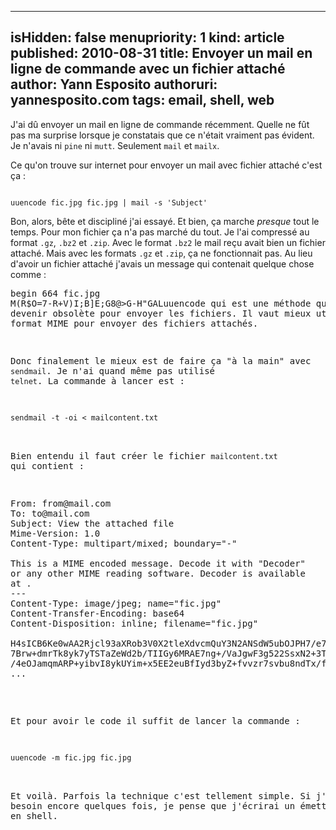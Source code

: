 -----
isHidden:       false
menupriority:   1
kind:           article
published: 2010-08-31
title: Envoyer un mail en ligne de commande avec un fichier attaché
author: Yann Esposito
authoruri: yannesposito.com
tags:  email, shell, web
-----

J'ai dû envoyer un mail en ligne de commande récemment. 
Quelle ne fût pas ma surprise lorsque je constatais que ce n'était vraiment pas évident.
Je n'avais ni `pine` ni `mutt`. Seulement `mail` et `mailx`.

Ce qu'on trouve sur internet pour envoyer un mail avec fichier attaché c'est ça :

<code class="zsh">
uuencode fic.jpg fic.jpg | mail -s 'Subject'
</code>

Bon, alors, bête et discipliné j'ai essayé. 
Et bien, ça marche _presque_ tout le temps. 
Pour mon fichier ça n'a pas marché du tout. 
Je l'ai compressé au format `.gz`, `.bz2` et `.zip`.
Avec le format `.bz2` le mail reçu avait bien un fichier attaché. 
Mais avec les formats `.gz` et `.zip`, ça ne fonctionnait pas. 
Au lieu d'avoir un fichier attaché j'avais un message qui contenait quelque chose comme :

<pre>
begin 664 fic.jpg
M(R$O=7-R+V)I;B]E;G8@>G-H"GAL<STD,0H*9F]R(&QI;F4@:6X@)"@\("1X
M;',@*0H@("`@9&-R/20H96-H;R`D;&EN92!\(&%W:R`M1EP[("=[<')I;G0@
...
M93U<(FUO='-<(CX\=F%L=64^/&ET96T@;F%M93U<(F-T>%]M8UPB/BD\=F%L
M=64O/B@\+VET96T^*2-<)#$\=F%L=64^)&ME>7=O<F1S/"]V86QU93Y<)#(C
end
</pre>

Pas très lisible. 
Après pas mal de recherche j'ai trouvé la solution.
Le problème c'est `uuencode` qui est une méthode qui devrait devenir obsolète pour envoyer les fichiers. 
Il vaut mieux utiliser le format MIME pour envoyer des fichiers attachés.

Donc finalement le mieux est de faire ça "à la main" avec `sendmail`.
Je n'ai quand même pas utilisé `telnet`.
La commande à lancer est :

<code class="zsh">
sendmail -t -oi < mailcontent.txt
</code>

Bien entendu il faut créer le fichier `mailcontent.txt` qui contient :

<pre>
From: from@mail.com
To: to@mail.com
Subject: View the attached file
Mime-Version: 1.0
Content-Type: multipart/mixed; boundary="-"

This is a MIME encoded message. Decode it with "Decoder"
or any other MIME reading software. Decoder is available
at <http://www.etresoft.com>.
---
Content-Type: image/jpeg; name="fic.jpg"
Content-Transfer-Encoding: base64
Content-Disposition: inline; filename="fic.jpg"

H4sICB6Ke0wAA2Rjcl93aXRob3V0X2tleXdvcmQuY3N2ANSdW5ubOJPH7/e7
7Brw+dmrTk8yk7yTSTaZeWd2b/TIIGy6MRAE7ng+/VaJgwF3g522SsxN2+3T
/4eOJamqmARP+yibvI8ykUYim+x5EE2euBfIyd3byZ+fvvzr7svbu8ndTx/f
...
</pre>

Et pour avoir le code il suffit de lancer la commande :

<code classs="zsh">
uuencode -m fic.jpg fic.jpg
</code>

Et voilà. 
Parfois la technique c'est tellement simple.
Si j'en ai besoin encore quelques fois, je pense que j'écrirai un émetteur de mail en shell.
